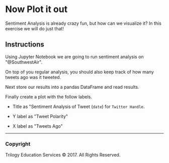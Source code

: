 # Now Plot it out

Sentiment Analysis is already crazy fun, but how can we visualize it? In this exercise we will do just that!

## Instructions

Using Jupyter Notebook we are going to run sentiment analysis on "@SouthwestAir".

On top of you regular analysis, you should also keep track of how many tweets ago was it tweeted.

Next store our results into a pandas DataFrame and read results.

Finally create a plot with the follow labels.

* Title as "Sentiment Analysis of Tweet (`date`) for `Twitter Handle`.

* Y label as "Tweet Polarity"

* X label as "Tweets Ago"

- - -

### Copyright

Trilogy Education Services © 2017. All Rights Reserved.
